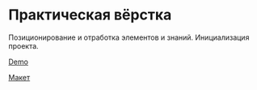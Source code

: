 # Практическая вёрстка
Позиционирование и отработка элементов и знаний.
Инициализация проекта.

[Demo](https://michaellegedza.github.io/Freebie/ "Freebie") 

[Макет](https://www.figma.com/file/fn7TA4MCrTj7Ad2dAPja7Q/Freebie-Agency?node-id=0%3A2)